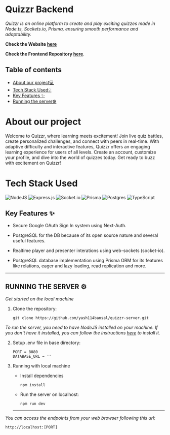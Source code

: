 # Quizzr Backend 

*Quizzr is  an online platform to create and play exciting quizzes made in Node.ts, Sockets.io, Prisma, ensuring smooth performance and adaptability.*

**Check the Website [here](https://quizzr-one.vercel.app/)**

**Check the Frontend Repository [here](https://github.com/yash114bansal/quizzr/)**.

## Table of contents

- [About our project💻](#About-our-project)
- [Tech Stack Used💡](#Tech-Stack-Used)
- [Key Features ✨](#key-features-)
- [Running the server⚙️](#running-the-server-%EF%B8%8F)

# About our project

Welcome to Quizzr, where learning meets excitement! Join live quiz battles, create personalized challenges, and connect with peers in real-time. With adaptive difficulty and interactive features, Quizzr offers an engaging learning experience for users of all levels. Create an account, customize your profile, and dive into the world of quizzes today. Get ready to buzz with excitement on Quizzr!

# Tech Stack Used

![NodeJS](https://img.shields.io/badge/node.js-6DA55F?style=for-the-badge&logo=node.js&logoColor=white)
![Express.js](https://img.shields.io/badge/express.js-%23404d59.svg?style=for-the-badge&logo=express&logoColor=%2361DAFB)
![Socket.io](https://img.shields.io/badge/Socket.io-black?style=for-the-badge&logo=socket.io&badgeColor=010101)
![Prisma](https://img.shields.io/badge/Prisma-3982CE?style=for-the-badge&logo=Prisma&logoColor=white)
![Postgres](https://img.shields.io/badge/postgres-%23316192.svg?style=for-the-badge&logo=postgresql&logoColor=white)
![TypeScript](https://img.shields.io/badge/typescript-%23007ACC.svg?style=for-the-badge&logo=typescript&logoColor=white)

## Key Features ✨

- Secure Google OAuth Sign In system using Next-Auth.

- PostgreSQL for the DB because of its open source nature and several useful features.

- Realtime player and presenter interations using web-sockets (socket-io).

- PostgreSQL database implementation using Prisma ORM for its features like relations, eager and lazy loading, read replication and more.

---

## RUNNING THE SERVER ⚙️

*Get started on the local machine*

1. Clone the repository: 
   ```CMD
   git clone https://github.com/yash114bansal/quizzr-server.git
   ```
*To run the server, you need to have NodeJS installed on your machine. If you don't have it installed, you can follow the instructions [here](https://nodejs.org/en//) to install it.*

2. Setup .env file in base directory:
   ```
   PORT = 8080
   DATABASE_URL = ''
   ```

3. Running with local machine

   - Install dependencies

      ```CMD
      npm install
      ```
   - Run the server on localhost:
      ```CMD
      npm run dev
      ```
   ---
    
*You can access the endpoints from your web browser following this url:*
   ```url
   http://localhost:[PORT]
   ```

